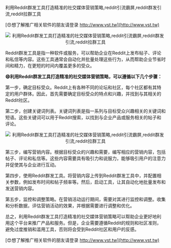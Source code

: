 利用Reddit群发工具打造精准的社交媒体营销策略,reddit引流霸屏,reddit群发引流,reddit拉群工具

[😍想了解推广相关软件的朋友请登录 http://www.vst.tw](http://www.vst.tw)

 <center><img src="https://vst.tw/MP4/tuiguang/png/3.png" alt="利用Reddit群发工具打造精准的社交媒体营销策略,reddit引流霸屏,reddit群发引流,reddit拉群工具"></center>

Reddit群发工具是指一种软件或服务，可以帮助企业在Reddit上发布帖子、评论和私信等内容。这些工具通常会自动化并批量处理这些行为，从而帮助企业节省时间和精力，在更短的时间内覆盖更多的受众。

**😄利用Reddit群发工具打造精准的社交媒体营销策略，可以遵循以下几个步骤：**

第一步，确定目标受众。Reddit上有各种不同的论坛和社区，每个社区都有其特定的用户群体。因此，首先需要确定目标受众的特点和兴趣，并找到与其相关的Reddit社区。

第二步，创建关键词列表。关键词列表是指一系列与目标受众兴趣相关的关键词和短语。这些关键词可以用于Reddit搜索，以找到与企业产品或服务相关的帖子和评论。

 <center><img src="https://vst.tw/MP4/tuiguang/png/8.png" alt="利用Reddit群发工具打造精准的社交媒体营销策略,reddit引流霸屏,reddit群发引流,reddit拉群工具"></center>

第三步，编写营销内容。根据目标受众的兴趣和需要，编写相应的营销内容，包括帖子、评论和私信等。这些内容需要具有吸引力和说服力，能够吸引用户的注意力并促使其与企业进行互动。

第四步，使用Reddit群发工具。将营销内容上传到Reddit群发工具中，并配置相关参数，例如发布时间和帖子频率等。然后，启动工具，让其自动化地批量发布和发送营销内容。

第五步，监控和调整策略。在营销活动运行期间，需要对其进行监控和调整。收集和分析数据，评估营销活动的效果，并根据需要进行调整和优化。

总之，利用Reddit群发工具打造精准的社交媒体营销策略可以帮助企业更好地利用这个平台来推广产品和服务。但是，企业需要遵循Reddit的规则和社区准则，避免过度推销和滥用工具，否则将会受到Reddit社区和用户的反感。

[😍想了解推广相关软件的朋友请登录 http://www.vst.tw](http://www.vst.tw)



